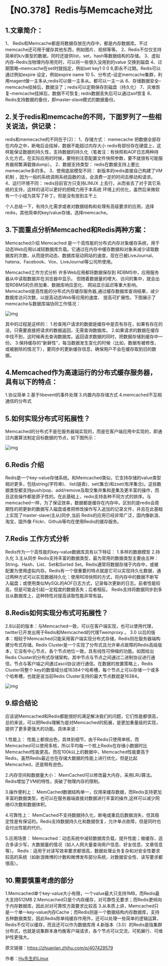 # 【NO.378】Redis与Memcache对比

## **1.文章简介：**

1、 Redis和Memcache都是将数据存放在内存中，都是内存数据库。不过memcache还可用于缓存其他东西，例如图片、视频等等。
2、Redis不仅仅支持简单的k/v类型的数据，同时还提供list，set，hash等数据结构的存储。
3、虚拟内存–Redis当物理内存用完时，可以将一些很久没用到的value 交换到磁盘
4、过期策略–memcache在set时就指定，例如set key1 0 0 8,即永不过期。Redis可以通过例如expire 设定，例如expire name 10
5、分布式–设定memcache集群，利用magent做一主多从;redis可以做一主多从。都可以一主一从
6、存储数据安全–memcache挂掉后，数据没了；redis可以定期保存到磁盘（持久化）
7、灾难恢复–memcache挂掉后，数据不可恢复; redis数据丢失后可以通过aof恢复
8、Redis支持数据的备份，即master-slave模式的数据备份。

## 2.关于redis和memcache的不同，下面罗列了一些相关说法，供记录：

redis和memecache的不同在于[2]：
1、存储方式：
memecache 把数据全部存在内存之中，断电后会挂掉，数据不能超过内存大小
redis有部份存在硬盘上，这样能保证数据的持久性，支持数据的持久化（笔者注：有快照和AOF日志两种持久化方式，在实际应用的时候，要特别注意配置文件快照参数，要不就很有可能服务器频繁满载做dump）。
2、数据支持类型：
redis在数据支持上要比memecache多的多。
3、使用底层模型不同：
新版本的redis直接自己构建了VM 机制 ，因为一般的系统调用系统函数的话，会浪费一定的时间去移动和请求。
4、运行环境不同：
redis目前官方只支持LINUX 上去行，从而省去了对于其它系统的支持，这样的话可以更好的把精力用于本系统 环境上的优化，虽然后来微软有一个小组为其写了补丁。但是没有放到主干上

个人总结一下，有持久化需求或者对数据结构和处理有高级要求的应用，选择redis，其他简单的key/value存储，选择memcache。

## **3.下面重点分析Memcached和Redis两种方案：**

Memcached介绍
Memcached 是一个高性能的分布式内存对象缓存系统，用于动态Web应用以减轻数据库负载。它通过在内存中缓存数据和对象来减少读取数据库的次数，从而提供动态、数据库驱动网站的速度，现在已被LiveJournal、hatena、Facebook、Vox、LiveJournal等公司所使用。

Memcached工作方式分析
许多Web应用都将数据保存到 RDBMS中，应用服务器从中读取数据并在浏览器中显示。 但随着数据量的增大、访问的集中，就会出现RDBMS的负担加重、数据库响应恶化、 网站显示延迟等重大影响。Memcached是高性能的分布式内存缓存服务器,通过缓存数据库查询结果，减少数据库访问次数，以提高动态Web等应用的速度、 提高可扩展性。下图展示了memcache与数据库端协同工作情况：

![img](https://pic4.zhimg.com/80/v2-87a2993f8be6061085cde91baa8db493_720w.webp)

其中的过程是这样的：
1.检查用户请求的数据是缓存中是否有存在，如果有存在的话，只需要直接把请求的数据返回，无需查询数据库。
2.如果请求的数据在缓存中找不到，这时候再去查询数据库。返回请求数据的同时，把数据存储到缓存中一份。
3.保持缓存的“新鲜性”，每当数据发生变化的时候（比如，数据有被修改，或被删除的情况下），要同步的更新缓存信息，确保用户不会在缓存取到旧的数据。

## 4.Memcached作为高速运行的分布式缓存服务器，具有以下的特点：

1.协议简单
2.基于libevent的事件处理
3.内置内存存储方式
4.memcached不互相通信的分布式

## 5.如何实现分布式可拓展性？

Memcached的分布式不是在服务器端实现的，而是在客户端应用中实现的，即通过内置算法制定目标数据的节点，如下图所示：

![img](https://pic1.zhimg.com/80/v2-ff54837916fd9245c5dcc3dc5eff36d8_720w.webp)

## 6.Redis 介绍

Redis是一个key-value存储系统。和Memcached类似，它支持存储的value类型相对更多，包括string(字符串)、 list(链表)、set(集合)和zset(有序集合)。这些数据类型都支持push/pop、add/remove及取交集并集和差集及更丰富的操作，而且这些操作都是原子性的。在此基础上，redis支持各种不同方式的排序。与memcached一样，为了保证效率，数据都是缓存在内存中。区别的是redis会周期性的把更新的数据写入磁盘或者把修改操作写入追加的记录文件，并且在此基础上实现了master-slave(主从)同步,当前 Redis的应用已经非常广泛，国内像新浪、淘宝，国外像 Flickr、Github等均在使用Redis的缓存服务。

## 7.Redis 工作方式分析

Redis作为一个高性能的key-value数据库具有以下特征：
1.多样的数据模型
2.持久化
3.主从同步
Redis支持丰富的数据类型，最为常用的数据类型主要由五种：String、Hash、List、Set和Sorted Set。Redis通常将数据存储于内存中，或被配置为使用虚拟内存。Redis有一个很重要的特点就是它可以实现持久化数据，通过两种方式可以实现数据持久化：使用RDB快照的方式，将内存中的数据不断写入磁盘；或使用类似MySQL的AOF日志方式，记录每次更新的日志。前者性能较高，但是可能会引起一定程度的数据丢失；后者相反。 Redis支持将数据同步到多台从数据库上，这种特性对提高读取性能非常有益。

## 8.Redis如何实现分布式可拓展性？

2.8以前的版本：与Memcached一致，可以在客户端实现，也可以使用代理，twitter已开发出用于Redis和Memcached的代理Twemproxy 。
3.0 以后的版本：相较于Memcached只能采用客户端实现分布式存储，Redis则在服务器端构建分布式存储。Redis Cluster是一个实现了分布式且允许单点故障的Redis高级版本，它没有中心节点，各个节点地位一致，具有线性可伸缩的功能。如图给出Redis Cluster的分布式存储架构，其中节点与节点之间通过二进制协议进行通信，节点与客户端之间通过ascii协议进行通信。在数据的放置策略上，Redis Cluster将整个 key的数值域分成16384个哈希槽，每个节点上可以存储一个或多个哈希槽，也就是说当前Redis Cluster支持的最大节点数就是16384。

![img](https://pic4.zhimg.com/80/v2-d961c47244df61d1babcaca7c3c87ff7_720w.webp)

## **9.综合结论**

应该说Memcached和Redis都能很好的满足解决我们的问题，它们性能都很高，总的来说，可以把Redis理解为是对Memcached的拓展，是更加重量级的实现，提供了更多更强大的功能。具体来说：

1.性能上：
性能上都很出色，具体到细节，由于Redis只使用单核，而Memcached可以使用多核，所以平均每一个核上Redis在存储小数据时比
Memcached性能更高。而在100k以上的数据中，Memcached性能要高于Redis，虽然Redis最近也在存储大数据的性能上进行优化，但是比起 Memcached，还是稍有逊色。

2.内存空间和数据量大小：
MemCached可以修改最大内存，采用LRU算法。Redis增加了VM的特性，突破了物理内存的限制。

3.操作便利上：
MemCached数据结构单一，仅用来缓存数据，而Redis支持更加丰富的数据类型，也可以在服务器端直接对数据进行丰富的操作,这样可以减少网络IO次数和数据体积。

4.可靠性上：
MemCached不支持数据持久化，断电或重启后数据消失，但其稳定性是有保证的。Redis支持数据持久化和数据恢复，允许单点故障，但是同时也会付出性能的代价。

5.应用场景：
Memcached：动态系统中减轻数据库负载，提升性能；做缓存，适合多读少写，大数据量的情况（如人人网大量查询用户信息、好友信息、文章信息等）。
Redis：适用于对读写效率要求都很高，数据处理业务复杂和对安全性要求较高的系统（如新浪微博的计数和微博发布部分系统，对数据安全性、读写要求都很高）。

## **10.需要慎重考虑的部分**

1.Memcached单个key-value大小有限，一个value最大只支持1MB，而Redis最大支持512MB
2.Memcached只是个内存缓存，对可靠性无要求；而Redis更倾向于内存数据库，因此对对可靠性方面要求比较高
3.从本质上讲，Memcached只是一个单一key-value内存Cache；而Redis则是一个数据结构内存数据库，支持五种数据类型，因此Redis除单纯缓存作用外，还可以处理一些简单的逻辑运算，Redis不仅可以缓存，而且还可以作为数据库用
4.新版本（3.0）的Redis是指集群分布式，也就是说集群本身均衡客户端请求，各个节点可以交流，可拓展行、可维护性更强大。

原文链接：https://zhuanlan.zhihu.com/p/407429579

作者：[Hu先生的Linux](https://www.zhihu.com/people/huhu520-10)
